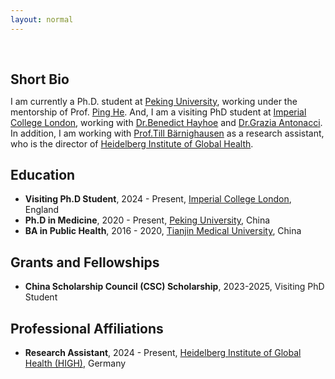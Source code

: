 ```yaml
---
layout: normal
---
```


<h1 id="about-me"></h1>

<h2 style="margin: 60px 0px 10px;">Short Bio</h2>

I am currently a Ph.D. student at [Peking University](https://www.pku.edu.cn/), working under the mentorship of Prof. [Ping He](https://www.cchds.pku.edu.cn/yjtd/qzjs/69117.htm). And, I am a visiting PhD student at [Imperial College London](https://www.imperial.ac.uk/school-public-health/primary-care-and-public-health/), working with [Dr.Benedict Hayhoe](https://profiles.imperial.ac.uk/b.hayhoe) and [Dr.Grazia Antonacci](https://profiles.imperial.ac.uk/g.antonacci). In addition, I am working with [Prof.Till Bärnighausen](https://www.klinikum.uni-heidelberg.de/heidelberger-institut-fuer-global-health/directorate/members/baernighausen-till/) as a research assistant, who is the director of [Heidelberg Institute of Global Health](https://www.klinikum.uni-heidelberg.de/heidelberger-institut-fuer-global-health/).

## Education
- **Visiting Ph.D Student**, 2024 - Present, [Imperial College London](https://www.imperial.ac.uk/), England
- **Ph.D in Medicine**, 2020 - Present, [Peking University](https://www.pku.edu.cn/), China
- **BA in Public Health**, 2016 - 2020, [Tianjin Medical University](http://www.tmu.edu.cn/), China

## Grants and Fellowships
- **China Scholarship Council (CSC) Scholarship**, 2023-2025, Visiting PhD Student

## Professional Affiliations
- **Research Assistant**, 2024 - Present, [Heidelberg Institute of Global Health (HIGH)](https://www.klinikum.uni-heidelberg.de/heidelberger-institut-fuer-global-health/), Germany

